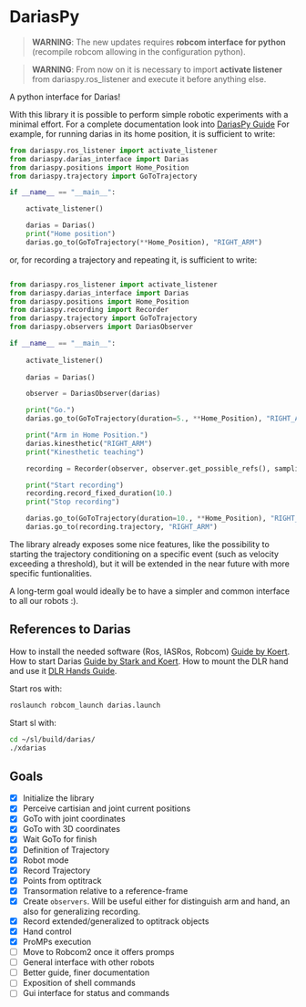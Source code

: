 DariasPy
========

> **WARNING**: The new updates requires **robcom interface for python** (recompile robcom allowing in the configuration python).

> **WARNING**: From now on it is necessary to import **activate listener** from dariaspy.ros_listener and execute it before anything else.


A python interface for Darias!

With this library it is possible to perform simple robotic experiments with a minimal effort. 
For a complete documentation look into [DariasPy Guide](https://samuelepolimi.github.io/DariasPy-Doc/)
For example, for running darias in its home position, it is sufficient to write:

```python
from dariaspy.ros_listener import activate_listener
from dariaspy.darias_interface import Darias
from dariaspy.positions import Home_Position
from dariaspy.trajectory import GoToTrajectory

if __name__ == "__main__":

    activate_listener()

    darias = Darias()
    print("Home position")
    darias.go_to(GoToTrajectory(**Home_Position), "RIGHT_ARM")
```

or, for recording a trajectory and repeating it, is sufficient to write:

```python

from dariaspy.ros_listener import activate_listener
from dariaspy.darias_interface import Darias
from dariaspy.positions import Home_Position
from dariaspy.recording import Recorder
from dariaspy.trajectory import GoToTrajectory
from dariaspy.observers import DariasObserver

if __name__ == "__main__":
    
    activate_listener()
    
    darias = Darias()

    observer = DariasObserver(darias)

    print("Go.")
    darias.go_to(GoToTrajectory(duration=5., **Home_Position), "RIGHT_ARM")

    print("Arm in Home Position.")
    darias.kinesthetic("RIGHT_ARM")
    print("Kinesthetic teaching")

    recording = Recorder(observer, observer.get_possible_refs(), sampling_frequency=10)

    print("Start recording")
    recording.record_fixed_duration(10.)
    print("Stop recording")

    darias.go_to(GoToTrajectory(duration=10., **Home_Position), "RIGHT_ARM")
    darias.go_to(recording.trajectory, "RIGHT_ARM")
```

The library already exposes some nice features, like the possibility to starting the trajectory conditioning on a specific
event (such as velocity exceeding a threshold), but it will be extended in the near future with more specific funtionalities.

A long-term goal would ideally be to have a simpler and common interface to all our robots :).

References to Darias
--------------------

How to install the needed software (Ros, IASRos, Robcom) [Guide by Koert](https://git.ias.informatik.tu-darmstadt.de/ias_ros/ias_ros_core).
How to start Darias [Guide by Stark and Koert](https://git.ias.informatik.tu-darmstadt.de/ausy/wiki/blob/master/tutorial_darias_right_arm/Using_DARIAS_Right_Arm2.pdf).
How to mount the DLR hand and use it [DLR Hands Guide](dariashand.pdf).

Start ros with:
````bash
roslaunch robcom_launch darias.launch
````

Start sl with:
```bash
cd ~/sl/build/darias/
./xdarias
```


Goals
-----

- [x] Initialize the library
- [x] Perceive cartisian and joint current positions
- [x] GoTo with joint coordinates
- [x] GoTo with 3D coordinates
- [x] Wait GoTo for finish
- [x] Definition of Trajectory
- [x] Robot mode
- [x] Record Trajectory 
- [x] Points from optitrack
- [x] Transormation relative to a reference-frame
- [x] Create `observers`. Will be useful either for distinguish arm and hand, an also for generalizing recording.
- [x] Record extended/generalized to optitrack objects
- [x] Hand control
- [x] ProMPs execution
- [ ] Move to Robcom2 once it offers promps
- [ ] General interface with other robots
- [ ] Better guide, finer documentation
- [ ] Exposition of shell commands
- [ ] Gui interface for status and commands